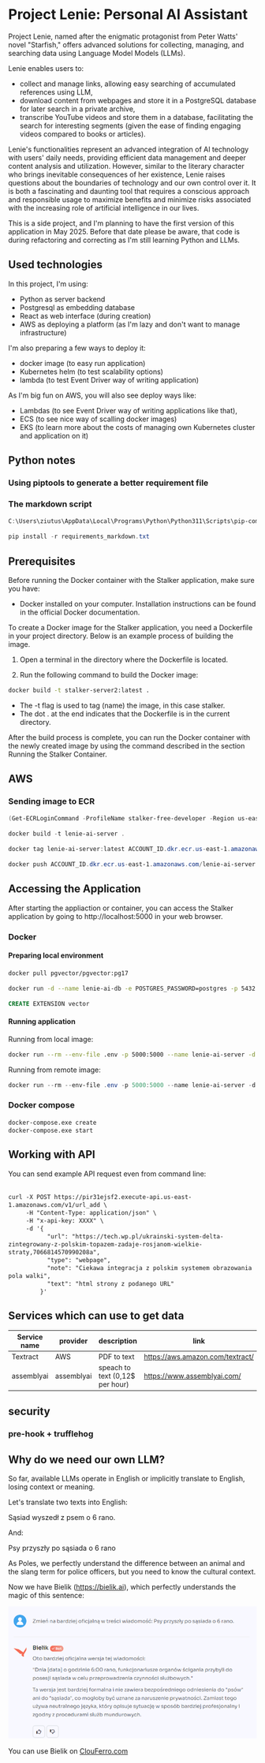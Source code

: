 # Project Lenie: Personal AI Assistant

Project Lenie, named after the enigmatic protagonist from Peter Watts' novel "Starfish," 
offers advanced solutions for collecting, managing, and searching data using 
Language Model Models (LLMs). 

Lenie enables users to:
* collect and manage links, allowing easy searching of accumulated references using LLM,
* download content from webpages and store it in a PostgreSQL database for later search in a private archive,
* transcribe YouTube videos and store them in a database, facilitating the search for interesting segments (given the ease of finding engaging videos compared to books or articles).

Lenie's functionalities represent an advanced integration of AI technology with users' daily needs, providing efficient data management and deeper content analysis and utilization. However, similar to the literary character who brings inevitable consequences of her existence, Lenie raises questions about the boundaries of technology and our own control over it. It is both a fascinating and daunting tool that requires a conscious approach and responsible usage to maximize benefits and minimize risks associated with the increasing role of artificial intelligence in our lives.

This is a side project, and I'm planning to have the first version of this application in May 2025. Before that date please be aware, that code is during refactoring and correcting  as I'm still learning Python and LLMs.

## Used technologies
In this project, I'm using:
* Python as server backend
* Postgresql as embedding database
* React as web interface (during creation)
* AWS as deploying a platform (as I'm lazy and don't want to manage infrastructure)

I'm also preparing a few ways to deploy it:
* docker image (to easy run application)
* Kubernetes helm (to test scalability options)
* lambda (to test Event Driver way of writing application)

As I'm big fun on AWS, you will also see deploy ways like:
* Lambdas (to see Event Driver way of writing applications like that),
* ECS (to see nice way of scalling docker images)
* EKS (to learn more about the costs of managing own Kubernetes cluster and application on it)


## Python notes

### Using piptools to generate a better requirement file


### The markdown script

```powershell
C:\Users\ziutus\AppData\Local\Programs\Python\Python311\Scripts\pip-compile.exe --upgrade requirements_markdown.piptools --output-file requirements_markdown.txt
```

```powershell
pip install -r requirements_markdown.txt
```


## Prerequisites
Before running the Docker container with the Stalker application, make sure you have:

* Docker installed on your computer. Installation instructions can be found in the official Docker documentation.

To create a Docker image for the Stalker application, you need a Dockerfile in your project directory. Below is an example process of building the image.

1. Open a terminal in the directory where the Dockerfile is located.

2. Run the following command to build the Docker image:

```bash
docker build -t stalker-server2:latest .
```

* The -t flag is used to tag (name) the image, in this case stalker.
* The dot . at the end indicates that the Dockerfile is in the current directory.

After the build process is complete, you can run the Docker container with the newly created image by using the command described in the section Running the Stalker Container.

## AWS

### Sending image to ECR
```powershell
(Get-ECRLoginCommand -ProfileName stalker-free-developer -Region us-east-1).Password | docker login --username AWS --password-stdin ACCOUNT_ID.dkr.ecr.us-east-1.amazonaws.com
```

```powershell
docker build -t lenie-ai-server .
```
```powershell
docker tag lenie-ai-server:latest ACCOUNT_ID.dkr.ecr.us-east-1.amazonaws.com/lenie-ai-server:latest
```

```powershell
docker push ACCOUNT_ID.dkr.ecr.us-east-1.amazonaws.com/lenie-ai-server:latest
```


## Accessing the Application

After starting the appliaction or container, you can access the Stalker application by going to http://localhost:5000 in your web browser.

### Docker

#### Preparing local environment

```bash
docker pull pgvector/pgvector:pg17
```

```bash
docker run -d --name lenie-ai-db -e POSTGRES_PASSWORD=postgres -p 5432:5432 pgvector/pgvector:pg17
```

```sql
CREATE EXTENSION vector
```


#### Running application

Running from local image:
```bash
docker run --rm --env-file .env -p 5000:5000 --name lenie-ai-server -d lenie-ai-server:latest
```

Running from remote image:

```powershell
docker run --rm --env-file .env -p 5000:5000 --name lenie-ai-server -d lenieai/lenie-ai-server:latest
```

### Docker compose

```shell
docker-compose.exe create 
docker-compose.exe start
```

## Working with API

You can send example API request even from command line:

```shell

curl -X POST https://pir31ejsf2.execute-api.us-east-1.amazonaws.com/v1/url_add \
     -H "Content-Type: application/json" \
     -H "x-api-key: XXXX" \
     -d '{
           "url": "https://tech.wp.pl/ukrainski-system-delta-zintegrowany-z-polskim-topazem-zadaje-rosjanom-wielkie-straty,7066814570990208a",
           "type": "webpage",
           "note": "Ciekawa integracja z polskim systemem obrazowania pola walki",
           "text": "html strony z podanego URL"
         }'
```

## Services which can use to get data

| Service name | provider   | description | link |
|-------------|------------|---|------|
| Textract    | AWS        | PDF to text | https://aws.amazon.com/textract/     |
| assemblyai  | assemblyai | speach to text (0,12$ per  hour) | https://www.assemblyai.com/ |

## security
### pre-hook + trufflehog


## Why do we need our own LLM?
So far, available LLMs operate in English or implicitly translate to English, losing context or meaning.

Let's translate two texts into English:

Sąsiad wyszedł z psem o 6 rano.

And:

Psy przyszły po sąsiada o 6 rano

As Poles, we perfectly understand the difference between an animal and the slang term for police officers, but you need to know the cultural context.

Now we have Bielik (https://bielik.ai), which perfectly understands the magic of this sentence:

![img.png](bielik_psy_pl.png)

You can use Bielik on [ClouFerro.com](https://sherlock.cloudferro.com/#pricing)
